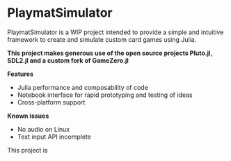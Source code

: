 # PlaymatSimulator

PlaymatSimulator is a WIP project intended to provide a simple and intuitive framework to create and simulate custom card games using Julia.

**This project makes generous use of the open source projects Pluto.jl, SDL2.jl and a custom fork of GameZero.jl**

__Features__
- Julia performance and composability of code
- Notebook interface for rapid prototyping and testing of ideas
- Cross-platform support

__Known issues__
- No audio on Linux
- Text input API incomplete


This project is
